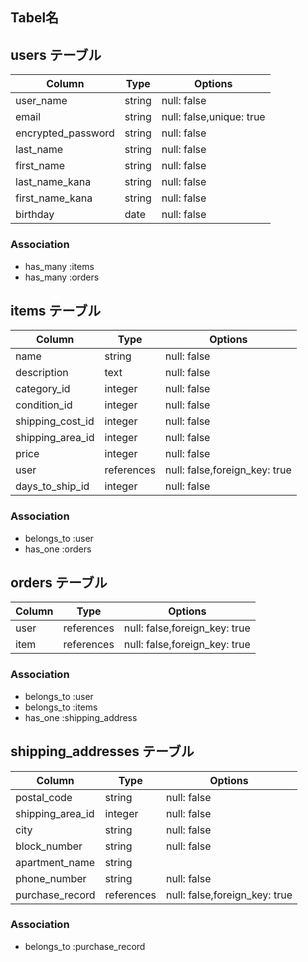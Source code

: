 ## Tabel名

## users  テーブル

| Column              | Type   | Options     |
| ------------------  | ------ | ----------- |
| user_name           | string | null: false |
| email               | string | null: false,unique: true |
| encrypted_password  | string | null: false |
| last_name           | string | null: false |
| first_name          | string | null: false |
| last_name_kana      | string | null: false |
| first_name_kana     | string | null: false |
| birthday            | date   | null: false |

### Association

- has_many  :items
- has_many  :orders

## items  テーブル

| Column            | Type        | Options     |
| ----------------- | ----------- | ----------- |
| name              | string      | null: false |
| description       | text        | null: false |
| category_id       | integer     | null: false |
| condition_id      | integer     | null: false |
| shipping_cost_id  | integer     | null: false |
| shipping_area_id  | integer     | null: false |
| price             | integer     | null: false |
| user              | references  | null: false,foreign_key: true |
| days_to_ship_id   | integer     | null: false |

### Association

- belongs_to :user
- has_one    :orders

## orders テーブル

| Column              | Type       | Options                       |
| ------------------  | --------   | ----------------------------- |
| user                | references | null: false,foreign_key: true |
| item                | references | null: false,foreign_key: true |
### Association

- belongs_to  :user
- belongs_to  :items
- has_one     :shipping_address

## shipping_addresses  テーブル

| Column          | Type    | Options                        |
| --------------  | ------- | ------------------------------ |
| postal_code     | string  | null: false |
| shipping_area_id | integer | null: false |
| city            | string  | null: false |
| block_number    | string  | null: false |
| apartment_name  | string  |             |
| phone_number    | string  | null: false |
| purchase_record | references | null: false,foreign_key: true |

### Association

- belongs_to :purchase_record